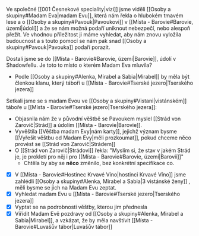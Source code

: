 Ve společné [[001 Česnekové speciality|vizi]] jsme viděli [[Osoby a skupiny#Madam Eva|madam Evu]], která nám řekla o hlubokém tmavém lese a o [[Osoby a skupiny#Pavouk|Pavoukovi]] v [[Místa - Barovie#Barovie, území|údolí]] a že se nám možná podaří uniknout nebezpečí, nebo alespoň přežít.
Ve vhodnou příležitost ji máme vyhledat, aby nám znovu vyložila budoucnost a s touto pomocí se nám pak snad [[Osoby a skupiny#Pavouk|Pavouka]] podaří porazit.

Dostali jsme se do [[Místa - Barovie#Barovie, území|Barovie]], údolí v Shadowfellu. Je toto to místo o kterém Madam Eva mluvila?
-  Podle [[Osoby a skupiny#Alenka, Mirabel a Sabia|Mirabel]] by měla být členkou klanu, který táboří u [[Místa - Barovie#Tserské jezero|Tserského jezera]]

Setkali jsme se s madam Evou ve [[Osoby a skupiny#Vistani|vistánském]] táboře u [[Místa - Barovie#Tserské jezero|Tserského jezera]]:
- Objasnila nám že v původní věštbě se Pavoukem myslel [[Strád von Zarovič|Strád]] a údolím [[Místa - Barovie|Barovie]].
- Vyvěštila [[Věštba madam Evy|nám karty]], jejichž význam bysme [[Vyřešit věštbu od Madam Evy|měli prozkoumat]], pokud chceme něco provést se [[Strád von Zarovič|Strádem]] 
- O [[Strád von Zarovič|Strádovi]] řekla: "Myslím si, že stav v jakém Strád je, je prokletí pro něj i pro [[Místa - Barovie#Barovie, území|Barovii]]"
	- Chtěla by aby se **něco** změnilo, bez konkrétní specifikace co.

- [x] V [[Místa - Barovie#Hostinec Krvavé Víno|hostinci Krvavé Víno]] jsme zahlédli [[Osoby a skupiny#Alenka, Mirabel a Sabia|3 vistánské ženy]] , měli bysme se jich na Madam Evu zeptat.
- [x] Vyhledat madam Evu u [[Místa - Barovie#Tserské jezero|Tserského jezera]]
- [x] Vyptat se na podrobnosti věštby, kterou jim přednesla
- [x] Viřídit Madam Evě pozdravy od [[Osoby a skupiny#Alenka, Mirabel a Sabia|Mirabel]], a vzkázat, že by měla navštívit [[Místa - Barovie#Luvašův tábor|Luvašův tábor]]